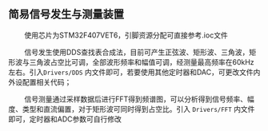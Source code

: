 ## 简易信号发生与测量装置

&emsp;&emsp; 使用芯片为STM32F407VET6，引脚资源分配可直接参考.ioc文件

&emsp;&emsp; 信号发生使用DDS查找表合成法，目前可产生正弦波、矩形波、三角波，矩形波与三角波占空比可调，全部波形频率和幅值可调，经测量最高频率在60kHz左右。引入`Drivers/DDS` 内文件即可，若要使用其他定时器和DAC，可更改文件内外设配置相关代码；

&emsp;&emsp; 信号测量通过采样数据后进行FFT得到频谱图，可以分析得到信号频率、幅度、类型和直流偏置，对于矩形波可同时得到占空比。引入 `Drivers/FFT` 内文件即可，定时器和ADC参数可自行修改
